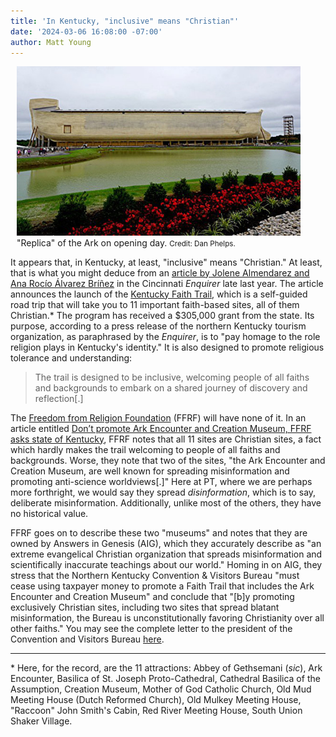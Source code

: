```yaml
---
title: 'In Kentucky, "inclusive" means "Christian"'
date: '2024-03-06 16:08:00 -07:00'
author: Matt Young
---
```


<figure class="on-the-left-side" style="margin-top: 10px; margin-right: 40px; margin-bottom: 10px; margin-left: 10px;">
<img src="/uploads/2024/Phelps_Ark_On_Opening_Day_Crop_600.jpg" alt="Replica of Ark on opening day"/>
<figcaption>"Replica" of the Ark on opening day. <small>Credit: Dan Phelps.</small>
</figcaption>
</figure>

It appears that, in Kentucky, at least, "inclusive" means "Christian." At least, that is what you might deduce from an <a href="https://www.cincinnati.com/story/news/local/2023/12/08/what-is-the-kentucky-faith-trail/71842251007/">article by Jolene Almendarez and
Ana Rocío Álvarez Bríñez</a> in the Cincinnati <i>Enquirer</i> late last year. The article announces the launch of the <a href="https://www.kentuckyfaithtrail.com/">Kentucky Faith Trail</a>, which is a self-guided road trip that will take you to 11 important faith-based sites, all of them Christian.* The program has received a $305,000 grant from the state. Its purpose, according to a press release of the northern Kentucky tourism organization, as paraphrased by the <i>Enquirer</i>, is to "pay homage to the role religion plays in Kentucky's identity." It is also designed to promote religious tolerance and understanding:

<blockquote>The trail is designed to be inclusive, welcoming people of all faiths and backgrounds to embark on a shared journey of discovery and reflection[.]</blockquote> 

The <a href="https://ffrf.org">Freedom from Religion Foundation</a> (FFRF) will have none of it. In an article entitled <a href="https://ffrf.org/news/news-releases/item/43493-don-t-promote-ark-encounter-and-creation-museum-ffrf-asks-state-of-kentucky">Don’t promote Ark Encounter and Creation Museum, FFRF asks state of Kentucky</a>, FFRF notes that all 11 sites are Christian sites, a fact which hardly makes the trail welcoming to people of all faiths and backgrounds. Worse, they note that two of the sites, "the Ark Encounter and Creation Museum, are well known for spreading misinformation and promoting anti-science worldviews[.]" Here at PT, where we are perhaps more forthright, we would say they spread <i>disinformation</i>, which is to say, deliberate misinformation. Additionally, unlike most of the others, they have no historical value.

FFRF goes on to describe these two "museums" and notes that they are owned by Answers in Genesis (AIG), which they accurately describe as "an extreme evangelical Christian organization that spreads misinformation and scientifically inaccurate teachings about our world." Homing in on AIG, they stress that the Northern Kentucky Convention & Visitors Bureau "must cease using taxpayer money to promote a Faith Trail that includes the Ark Encounter and Creation Museum" and conclude that "[b]y promoting exclusively Christian sites, including two sites that spread blatant misinformation, the Bureau is unconstitutionally favoring Christianity over all other faiths." You may see the complete letter to the president of the Convention and Visitors Bureau <a href="https://ffrf.org/uploads/files/Northern%20Kentucky%20CVB%2C%20KY%20LTR2.pdf">here</a>.

_____
&#42; Here, for the record, are the 11 attractions: Abbey of Gethsemani (<i>sic</i>), Ark Encounter, Basilica of St. Joseph Proto-Cathedral, Cathedral Basilica of the Assumption, Creation Museum, Mother of God Catholic Church, Old Mud Meeting House (Dutch Reformed Church), Old Mulkey Meeting House, "Raccoon" John Smith's Cabin, Red River Meeting House, South Union Shaker Village.

